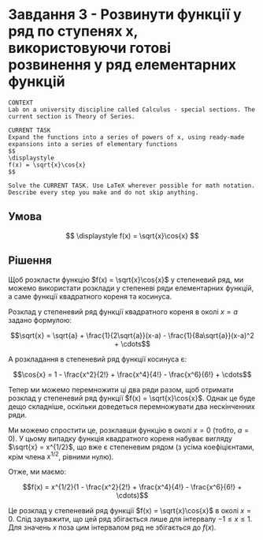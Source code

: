 # Завдання 3 - Розвинути функції у ряд по ступенях x, використовуючи готові розвинення у ряд елементарних функцій

```
CONTEXT
Lab on a university discipline called Calculus - special sections. The current section is Theory of Series.

CURRENT TASK
Expand the functions into a series of powers of x, using ready-made expansions into a series of elementary functions
$$
\displaystyle
f(x) = \sqrt{x}\cos{x}
$$

Solve the CURRENT TASK. Use LaTeX wherever possible for math notation. Describe every step you make and do not skip anything.
```

## Умова

$$
\displaystyle
f(x) = \sqrt{x}\cos{x}
$$

## Рішення

Щоб розкласти функцію $f(x) = \sqrt{x}\cos{x}$ у степеневий ряд, ми можемо використати розклади у степеневі ряди елементарних функцій, а саме функції квадратного кореня та косинуса.

Розклад у степеневий ряд функції квадратного кореня в околі $x = a$ задано формулою:

$$\sqrt{x} = \sqrt{a} + \frac{1}{2\sqrt{a}}(x-a) - \frac{1}{8a\sqrt{a}}(x-a)^2 + \cdots$$

А розкладання в степеневий ряд функції косинуса є:

$$\cos{x} = 1 - \frac{x^2}{2!} + \frac{x^4}{4!} - \frac{x^6}{6!} + \cdots$$

Тепер ми можемо перемножити ці два ряди разом, щоб отримати розклад у степеневий ряд функції $f(x) = \sqrt{x}\cos{x}$. Однак це буде дещо складніше, оскільки доведеться перемножувати два нескінченних ряди.

Ми можемо спростити це, розклавши функцію в околі $x = 0$ (тобто, $a = 0$). У цьому випадку функція квадратного кореня набуває вигляду $\sqrt{x} = x^{1/2}$, що вже є степеневим рядом (з усіма коефіцієнтами, крім члена $x^{1/2}$, рівними нулю).

Отже, ми маємо:

$$f(x) = x^{1/2}(1 - \frac{x^2}{2!} + \frac{x^4}{4!} - \frac{x^6}{6!} + \cdots)$$

Це розклад у степеневий ряд функції $f(x) = \sqrt{x}\cos{x}$ в околі $x = 0$. Слід зауважити, що цей ряд збігається лише для інтервалу $-1 \leq x \leq 1$. Для значень $x$ поза цим інтервалом ряд не збігається до $f(x)$.
